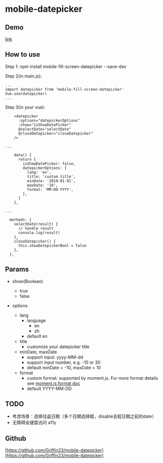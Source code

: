 # mobile-datepicker

## Demo
[link](http://www.sunsiquan.top:83)

## How to use
Step 1:
npm install mobile-fill-screen-datepicker --save-dev

Step 2(in main.js):
```
...
import datepicker from 'mobile-fill-screen-datepicker'
Vue.use(datepicker)
...
```

Step 3(in your vue):
```
    <datepicker
      :options="datepickerOptions"
      :show="isShowDatePicker"
      @selectDate="selectDate"
      @closeDatepicker="closeDatepicker" 
    />
    
...

    data() {
      return {
        isShowDatePicker: false,
        datepickerOptions: {
          lang: 'en',
          title: 'custom title',
          minDate: '2019-01-01',
          maxDate: '10',
          format: 'MM-DD-YYYY',
        },
      }
    },
    
...
    
  methods: {
    selectDate(result) {
      // handle result
      console.log(result)
    },
    closeDatepicker() {
      this.showDatepickerBool = false
    },
  },
```

## Params

- show(Boolean)
    - true
    - false
    
- options
    - lang
        - language
            - en
            - zh
        - default en
    - title
        - customize your datepicker title
    - minDate, maxDate
        - support input: yyyy-MM-dd
        - support input number, e.g. -10 or 30
        - default minDate = -10, maxDate = 10
    - format
        - custom format. supported by moment.js. For more format details see [moment.js format doc](https://momentjs.com/docs/#/displaying/format/)
        - default YYYY-MM-DD
    
## TODO

- 考虑场景：选择往返日期（多个日期选择框，disable去程日期之前的date）
- 无障碍全键盘访问 a11y

## Github
[https://github.com/Griffin23/mobile-datepicker](https://github.com/Griffin23/mobile-datepicker)
